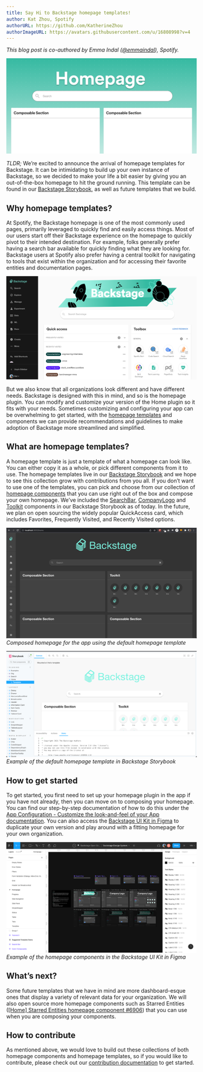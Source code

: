 ```yaml
---
title: Say Hi to Backstage homepage templates!
author: Kat Zhou, Spotify
authorURL: https://github.com/KatherineZhou
authorImageURL: https://avatars.githubusercontent.com/u/16808998?v=4
---
```


_This blog post is co-authored by Emma Indal ([@emmaindal](https://github.com/emmaindal)), Spotify._

![homepage template](assets/22-01-25/homepage-template-blog-post-header.png)

_TLDR;_ We’re excited to announce the arrival of homepage templates for Backstage. It can be intimidating to build up your own instance of Backstage, so we decided to make your life a bit easier by giving you an out-of-the-box homepage to hit the ground running. This template can be found in our [Backstage Storybook](https://backstage.io/storybook/), as well as future templates that we build.

<!--truncate-->

## Why homepage templates?

At Spotify, the Backstage homepage is one of the most commonly used pages, primarily leveraged to quickly find and easily access things. Most of our users start off their Backstage experience on the homepage to quickly pivot to their intended destination. For example, folks generally prefer having a search bar available for quickly finding what they are looking for. Backstage users at Spotify also prefer having a central toolkit for navigating to tools that exist within the organization and for accessing their favorite entities and documentation pages.

![Backstage homepage at Spotify](assets/22-01-25/spotify-backstage-homepage.png)

But we also know that all organizations look different and have different needs. Backstage is designed with this in mind, and so is the homepage plugin. You can modify and customize your version of the Home plugin so it fits with your needs. Sometimes customizing and configuring your app can be overwhelming to get started, with the [homepage templates](https://backstage.io/storybook/?path=/story/plugins-home-templates--default-template) and components we can provide recommendations and guidelines to make adoption of Backstage more streamlined and simplified.

## What are homepage templates?

A homepage template is just a template of what a homepage can look like. You can either copy it as a whole, or pick different components from it to use. The homepage templates live in our [Backstage Storybook](https://backstage.io/storybook/) and we hope to see this collection grow with contributions from you all. If you don’t want to use one of the templates, you can pick and choose from our collection of [homepage components](https://backstage.io/storybook/?path=/story/plugins-home-components) that you can use right out of the box and compose your own homepage. We’ve included the [SearchBar](https://backstage.io/storybook/?path=/story/plugins-home-components-searchbar--custom-styles), [CompanyLogo](https://backstage.io/storybook/?path=/story/plugins-home-components-companylogo--custom-logo) and [Toolkit](https://backstage.io/storybook/?path=/story/plugins-home-components-toolkit--default) components in our Backstage Storybook as of today. In the future, we plan on open sourcing the widely popular QuickAccess card, which includes Favorites, Frequently Visited, and Recently Visited options.

![Composed Backstage homepage](assets/22-01-25/composed-backstage-homepage.png)
_Composed homepage for the app using the default homepage template_

![Example of default homepage template](assets/22-01-25/default-homepage-template.png)
_Example of the default homepage template in Backstage Storybook_

## How to get started

To get started, you first need to set up your homepage plugin in the app if you have not already, then you can move on to composing your homepage. You can find our step-by-step documentation of how to do this under the [App Configuration - Customize the look-and-feel of your App documentation](https://backstage.io/docs/getting-started/app-custom-theme#custom-homepage). You can also access the [Backstage UI Kit in Figma](https://www.figma.com/file/nUaAw56hTgC0RIOYkuLSrB/Backstage-Design-System?node-id=2185%3A2978) to duplicate your own version and play around with a fitting homepage for your own organization.

![Example of homepage components in the Backstage UI Kit in Figma](assets/22-01-25/homepage-components-figma.png)
_Example of the homepage components in the Backstage UI Kit in Figma_

## What’s next?

Some future templates that we have in mind are more dashboard-esque ones that display a variety of relevant data for your organization. We will also open source more homepage components such as Starred Entities ([[Home] Starred Entities homepage component #6906](https://github.com/backstage/backstage/issues/6906)) that you can use when you are composing your components.

## How to contribute

As mentioned above, we would love to build out these collections of both homepage components and homepage templates, so if you would like to contribute, please check out our [contribution documentation](https://github.com/backstage/backstage/blob/master/plugins/home/README.md#contributing) to get started.
